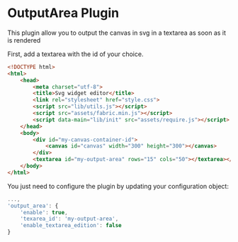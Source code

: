 OutputArea Plugin
=================

This plugin allow you to output the canvas in svg in a textarea as soon as it is rendered

First, add a textarea with the id of your choice.

```html
<!DOCTYPE html>
<html>
    <head>
        <meta charset="utf-8">
        <title>Svg widget editor</title>
        <link rel="stylesheet" href="style.css">
        <script src="lib/utils.js"></script>
        <script src="assets/fabric.min.js"></script>
        <script data-main="lib/init" src="assets/require.js"></script>
    </head>
    <body>
        <div id="my-canvas-container-id">
            <canvas id="canvas" width="300" height="300"></canvas>
        </div>
        <textarea id="my-output-area" rows="15" cols="50"></textarea></br>
    </body>
</html>
```

You just need to configure the plugin by updating your configuration object:

```js
...,
'output_area': {
    'enable': true,
    'texarea_id': 'my-output-area',
    'enable_textarea_edition': false
}
```
